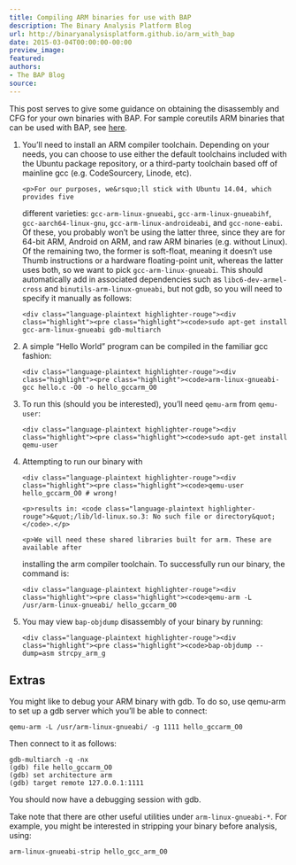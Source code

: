 ```yaml
---
title: Compiling ARM binaries for use with BAP
description: The Binary Analysis Platform Blog
url: http://binaryanalysisplatform.github.io/arm_with_bap
date: 2015-03-04T00:00:00-00:00
preview_image:
featured:
authors:
- The BAP Blog
source:
---
```


<p>This post serves to give some guidance on obtaining the disassembly and CFG for
your own binaries with BAP. For sample coreutils ARM binaries that can be used
with BAP, see
<a href="https://github.com/BinaryAnalysisPlatform/arm-binaries/tree/master/coreutils">here</a>.</p>

<ol>
  <li>
    <p>You&rsquo;ll need to install an ARM compiler toolchain. Depending on your needs,
you can choose to use either the default toolchains included with the Ubuntu
package repository, or a third-party toolchain based off of mainline gcc
(e.g.  CodeSourcery, Linode, etc).</p>

    <p>For our purposes, we&rsquo;ll stick with Ubuntu 14.04, which provides five
different varieties: <code class="language-plaintext highlighter-rouge">gcc-arm-linux-gnueabi</code>, <code class="language-plaintext highlighter-rouge">gcc-arm-linux-gnueabihf</code>,
<code class="language-plaintext highlighter-rouge">gcc-aarch64-linux-gnu</code>, <code class="language-plaintext highlighter-rouge">gcc-arm-linux-androideabi</code>, and <code class="language-plaintext highlighter-rouge">gcc-none-eabi</code>.
Of these, you probably won&rsquo;t be using the latter three, since they are for
64-bit ARM, Android on ARM, and raw ARM binaries (e.g. without Linux). Of
the remaining two, the former is soft-float, meaning it doesn&rsquo;t use Thumb
instructions or a hardware floating-point unit, whereas the latter uses
both, so we want to pick <code class="language-plaintext highlighter-rouge">gcc-arm-linux-gnueabi</code>. This should
automatically add in associated dependencies such as
<code class="language-plaintext highlighter-rouge">libc6-dev-armel-cross</code> and <code class="language-plaintext highlighter-rouge">binutils-arm-linux-gnueabi</code>, but not gdb, so
you will need to specify it manually as follows:</p>

    <div class="language-plaintext highlighter-rouge"><div class="highlight"><pre class="highlight"><code>sudo apt-get install gcc-arm-linux-gnueabi gdb-multiarch
</code></pre></div>    </div>
  </li>
  <li>
    <p>A simple &ldquo;Hello World&rdquo; program can be compiled in the familiar gcc fashion:</p>

    <div class="language-plaintext highlighter-rouge"><div class="highlight"><pre class="highlight"><code>arm-linux-gnueabi-gcc hello.c -O0 -o hello_gccarm_O0
</code></pre></div>    </div>
  </li>
  <li>
    <p>To run this (should you be interested), you&rsquo;ll need <code class="language-plaintext highlighter-rouge">qemu-arm</code> from <code class="language-plaintext highlighter-rouge">qemu-user</code>:</p>

    <div class="language-plaintext highlighter-rouge"><div class="highlight"><pre class="highlight"><code>sudo apt-get install qemu-user
</code></pre></div>    </div>
  </li>
  <li>
    <p>Attempting to run our binary with</p>

    <div class="language-plaintext highlighter-rouge"><div class="highlight"><pre class="highlight"><code>qemu-user hello_gccarm_O0 # wrong!
</code></pre></div>    </div>

    <p>results in: <code class="language-plaintext highlighter-rouge">&quot;/lib/ld-linux.so.3: No such file or directory&quot;</code>.</p>

    <p>We will need these shared libraries built for arm. These are available after
installing the arm compiler toolchain. To successfully run
our binary, the command is:</p>

    <div class="language-plaintext highlighter-rouge"><div class="highlight"><pre class="highlight"><code>qemu-arm -L /usr/arm-linux-gnueabi/ hello_gccarm_O0
</code></pre></div>    </div>
  </li>
  <li>
    <p>You may view <code class="language-plaintext highlighter-rouge">bap-objdump</code> disassembly of your binary by running:</p>

    <div class="language-plaintext highlighter-rouge"><div class="highlight"><pre class="highlight"><code>bap-objdump --dump=asm strcpy_arm_g
</code></pre></div>    </div>
  </li>
</ol>

<h2>Extras</h2>

<p>You might like to debug your ARM binary with gdb. To do so, use qemu-arm to set
up a gdb server which you&rsquo;ll be able to connect:</p>

<div class="language-plaintext highlighter-rouge"><div class="highlight"><pre class="highlight"><code>qemu-arm -L /usr/arm-linux-gnueabi/ -g 1111 hello_gccarm_O0
</code></pre></div></div>

<p>Then connect to it as follows:</p>

<div class="language-plaintext highlighter-rouge"><div class="highlight"><pre class="highlight"><code>gdb-multiarch -q -nx
(gdb) file hello_gccarm_O0
(gdb) set architecture arm
(gdb) target remote 127.0.0.1:1111
</code></pre></div></div>

<p>You should now have a debugging session with gdb.</p>

<p>Take note that there are other useful utilities under <code class="language-plaintext highlighter-rouge">arm-linux-gnueabi-*</code>.
For example, you might be interested in stripping your binary before analysis,
using:</p>

<div class="language-plaintext highlighter-rouge"><div class="highlight"><pre class="highlight"><code>arm-linux-gnueabi-strip hello_gcc_arm_O0
</code></pre></div></div>

